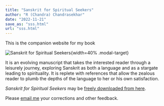 ```yaml
---
title: "Sanskrit for Spiritual Seekers"
author: "R (Chandra) Chandrasekhar"
date: "2022-11-21"
save_as: "sss.html"
url: "sss.html"
---
```


This is the companion website for my book

![_Sanskrit for Spiritual Seekers_]({static}images/sss-cover.png){width=40% .modal-target}

It is an evolving manuscript that takes the interested reader through a leisurely journey, exploring Sanskrit as both a language and as a stargate leading to spirituality. It is replete with references that allow the zealous reader to plumb the depths of the language to her or his own satisfaction.

_Sanskrit for Spiritual Seekers_ may be [freely downloaded from here]({static}../sss-manuscript/SSS.pdf).

Please [email me](mailto:feedback.sssbook@gmailcom) your corrections and other feedback.
